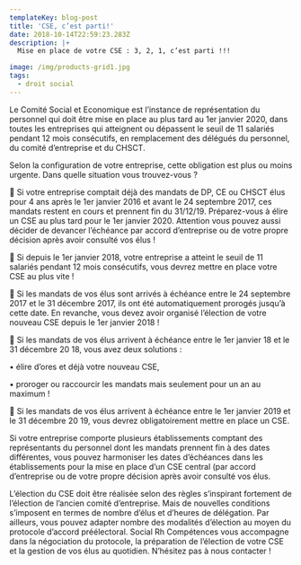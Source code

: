 ```yaml
---
templateKey: blog-post
title: 'CSE, c’est parti!'
date: 2018-10-14T22:59:23.283Z
description: |+
  Mise en place de votre CSE : 3, 2, 1, c’est parti !!!

image: /img/products-grid1.jpg
tags:
  - droit social
---
```

Le Comité Social et Economique est l’instance de représentation du personnel qui doit être mise en place au plus tard au 1er janvier 2020, dans toutes les entreprises qui atteignent ou dépassent le seuil de 11 salariés pendant 12 mois consécutifs, en remplacement des délégués du personnel, du comité d’entreprise et du CHSCT.



Selon la configuration de votre entreprise, cette obligation est plus ou moins urgente. Dans quelle situation vous trouvez-vous ?



 Si votre entreprise comptait déjà des mandats de DP, CE ou CHSCT élus pour 4 ans après le 1er janvier 2016 et avant le 24 septembre 2017, ces mandats restent en cours et prennent fin du 31/12/19. Préparez-vous à élire un CSE au plus tard pour le 1er janvier 2020. Attention vous pouvez aussi décider de devancer l’échéance par accord d’entreprise ou de votre propre décision après avoir consulté vos élus !



 Si depuis le 1er janvier 2018, votre entreprise a atteint le seuil de 11 salariés pendant 12 mois consécutifs, vous devrez mettre en place votre CSE au plus vite !



 Si les mandats de vos élus sont arrivés à échéance entre le 24 septembre 2017 et le 31 décembre 2017, ils ont été automatiquement prorogés jusqu’à cette date. En revanche, vous devez avoir organisé l’élection de votre nouveau CSE depuis le 1er janvier 2018 !



 Si les mandats de vos élus arrivent à échéance entre le 1er janvier 18 et le 31 décembre 20 18, vous avez deux solutions :

• élire d’ores et déjà votre nouveau CSE,

• proroger ou raccourcir les mandats mais seulement pour un an au maximum !



 Si les mandats de vos élus arrivent à échéance entre le 1er janvier 2019 et le 31 décembre 20 19, vous devrez obligatoirement mettre en place un CSE.



Si votre entreprise comporte plusieurs établissements comptant des représentants du personnel dont les mandats prennent fin à des dates différentes, vous pouvez harmoniser les dates d’échéances dans les établissements pour la mise en place d’un CSE central (par accord d’entreprise ou de votre propre décision après avoir consulté vos élus.



L’élection du CSE doit être réalisée selon des règles s’inspirant fortement de l’élection de l’ancien comité d’entreprise. Mais de nouvelles conditions s’imposent en termes de nombre d’élus et d’heures de délégation. Par ailleurs, vous pouvez adapter nombre des modalités d’élection au moyen du protocole d’accord préélectoral. Social Rh Compétences vous accompagne dans la négociation du protocole, la préparation de l’élection de votre CSE et la gestion de vos élus au quotidien. N’hésitez pas à nous contacter !
